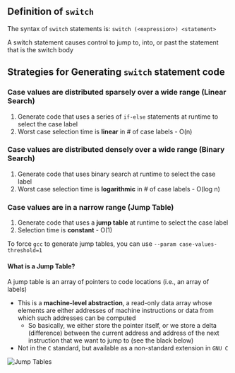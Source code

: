 ## Definition of `switch`

The syntax of `switch` statements is: `switch (<expression>) <statement>`

A switch statement causes control to jump to, into, or past the statement that is the switch body


## Strategies for Generating `switch` statement code

### Case values are distributed sparsely over a wide range (Linear Search)
1. Generate code that uses a series of `if-else` statements at runtime to select the case label
2. Worst case selection time is **linear** in # of case labels - O(n)

### Case values are distributed densely over a wide range (Binary Search)
1. Generate code that uses binary search at runtime to select the case label
2. Worst case selection time is **logarithmic** in # of case labels - O(log n)

### Case values are in a narrow range (Jump Table)
1. Generate code that uses a **jump table** at runtime to select the case label
2. Selection time is **constant** - O(1)

To force `gcc` to generate jump tables, you can use `--param case-values-threshold=1`

#### What is a Jump Table?

A jump table is an array of pointers to code locations (i.e., an array of labels)
- This is a **machine-level abstraction**, a read-only data array whose elements are either addresses of machine instructions or data from which such addresses can be computed
	- So basically, we either store the pointer itself, or we store a delta (difference) between the current address and address of the next instruction that we want to jump to (see the black below)
- Not in the `C` standard, but available as a non-standard extension in `GNU C`

![Jump Tables](Jump%20Tables.svg)


